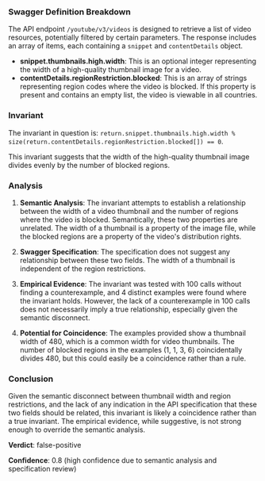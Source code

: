 ### Swagger Definition Breakdown

The API endpoint `/youtube/v3/videos` is designed to retrieve a list of video resources, potentially filtered by certain parameters. The response includes an array of items, each containing a `snippet` and `contentDetails` object.

- **snippet.thumbnails.high.width**: This is an optional integer representing the width of a high-quality thumbnail image for a video.
- **contentDetails.regionRestriction.blocked**: This is an array of strings representing region codes where the video is blocked. If this property is present and contains an empty list, the video is viewable in all countries.

### Invariant

The invariant in question is: `return.snippet.thumbnails.high.width % size(return.contentDetails.regionRestriction.blocked[]) == 0`.

This invariant suggests that the width of the high-quality thumbnail image divides evenly by the number of blocked regions.

### Analysis

1. **Semantic Analysis**: The invariant attempts to establish a relationship between the width of a video thumbnail and the number of regions where the video is blocked. Semantically, these two properties are unrelated. The width of a thumbnail is a property of the image file, while the blocked regions are a property of the video's distribution rights.

2. **Swagger Specification**: The specification does not suggest any relationship between these two fields. The width of a thumbnail is independent of the region restrictions.

3. **Empirical Evidence**: The invariant was tested with 100 calls without finding a counterexample, and 4 distinct examples were found where the invariant holds. However, the lack of a counterexample in 100 calls does not necessarily imply a true relationship, especially given the semantic disconnect.

4. **Potential for Coincidence**: The examples provided show a thumbnail width of 480, which is a common width for video thumbnails. The number of blocked regions in the examples (1, 1, 3, 6) coincidentally divides 480, but this could easily be a coincidence rather than a rule.

### Conclusion

Given the semantic disconnect between thumbnail width and region restrictions, and the lack of any indication in the API specification that these two fields should be related, this invariant is likely a coincidence rather than a true invariant. The empirical evidence, while suggestive, is not strong enough to override the semantic analysis.

**Verdict**: false-positive

**Confidence**: 0.8 (high confidence due to semantic analysis and specification review)
